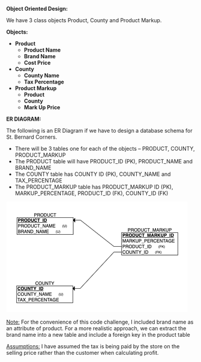 **Object Oriented Design:**

We have 3 class objects Product, County and Product Markup.

**Objects:**

- **Product**
  - **Product Name**
  - **Brand Name**
  - **Cost Price**
- **County**
  - **County Name**
  - **Tax Percentage**
- **Product Markup**
  - **Product**
  - **County**
  - **Mark Up Price**

**ER DIAGRAM:**

The following is an ER Diagram if we have to design a database schema for St. Bernard Corners.

- There will be 3 tables one for each of the objects – PRODUCT, COUNTY, PRODUCT\_MARKUP
- The PRODUCT table will have PRODUCT\_ID (PK), PRODUCT\_NAME and BRAND\_NAME
- The COUNTY table has COUNTY ID (PK), COUNTY\_NAME and TAX\_PERCENTAGE
- The PRODUCT\_MARKUP table has PRODUCT\_MARKUP ID (PK), MARKUP\_PERCENTAGE, PRODUCT\_ID (FK), COUNTY\_ID (FK)

![](ERD.png)

<ins>Note:</ins> For the convenience of this code challenge, I included brand name as an attribute of product. For a more realistic approach, we can extract the brand name into a new table and include a foreign key in the product table

<ins>Assumptions:</ins> I have assumed the tax is being paid by the store on the selling price rather than the customer when calculating profit.
